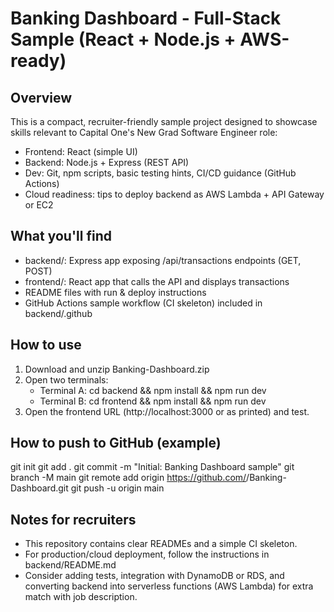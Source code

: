 Banking Dashboard - Full-Stack Sample (React + Node.js + AWS-ready)
==================================================================

Overview
--------
This is a compact, recruiter-friendly sample project designed to showcase
skills relevant to Capital One's New Grad Software Engineer role:
  - Frontend: React (simple UI)
  - Backend: Node.js + Express (REST API)
  - Dev: Git, npm scripts, basic testing hints, CI/CD guidance (GitHub Actions)
  - Cloud readiness: tips to deploy backend as AWS Lambda + API Gateway or EC2

What you'll find
----------------
- backend/: Express app exposing /api/transactions endpoints (GET, POST)
- frontend/: React app that calls the API and displays transactions
- README files with run & deploy instructions
- GitHub Actions sample workflow (CI skeleton) included in backend/.github

How to use
----------
1. Download and unzip Banking-Dashboard.zip
2. Open two terminals:
   - Terminal A: cd backend && npm install && npm run dev
   - Terminal B: cd frontend && npm install && npm run dev
3. Open the frontend URL (http://localhost:3000 or as printed) and test.

How to push to GitHub (example)
------------------------------
git init
git add .
git commit -m "Initial: Banking Dashboard sample"
git branch -M main
git remote add origin https://github.com/<your-username>/Banking-Dashboard.git
git push -u origin main

Notes for recruiters
--------------------
- This repository contains clear READMEs and a simple CI skeleton.
- For production/cloud deployment, follow the instructions in backend/README.md
- Consider adding tests, integration with DynamoDB or RDS, and converting backend into serverless functions (AWS Lambda) for extra match with job description.

